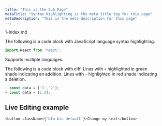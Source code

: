 ```yaml
---
title: "This is the Sub Page"
metaTitle: "Syntax Highlighting is the meta title tag for this page"
metaDescription: "This is the meta description for this page"
---
```


1-index.md


The following is a code block with JavaScript language syntax highlighting.

```javascript
import React from 'react';
```

Supports multiple languages.

The following is a code block with diff. Lines with `+` highlighted in green shade indicating an addition. Lines with `-` highlighted in red shade indicating a deletion.

```javascript
- const data = ['1','2'];
+ const data = [1,2];
```

## Live Editing example

```javascript react-live=true
<button className={'btn btn-default'}>Change my text</button>
```
